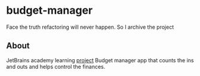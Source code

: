 # budget-manager
Face the truth refactoring will never happen. 
So I archive the project

## About
JetBrains academy learning [project](https://hyperskill.org/projects/76?track=1)
Budget manager app that counts the ins and outs and helps control the finances.
